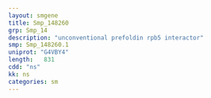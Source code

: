 ```yaml
---
layout: smgene
title: Smp_148260
grp: Smp_14
description: "unconventional prefoldin rpb5 interactor"
smp: Smp_148260.1
uniprot: "G4VBY4"
length:   831
cdd: "ns"
kk: ns
categories: sm
---
```

